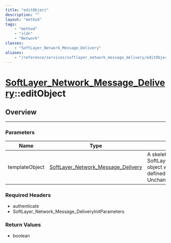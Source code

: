 ```yaml
---
title: "editObject"
description: ""
layout: "method"
tags:
    - "method"
    - "sldn"
    - "Network"
classes:
    - "SoftLayer_Network_Message_Delivery"
aliases:
    - "/reference/services/softlayer_network_message_delivery/editObject"
---
```

# [SoftLayer_Network_Message_Delivery](/reference/services/SoftLayer_Network_Message_Delivery)::editObject





## Overview 


-----

### Parameters 
|Name | Type | Description |
| --- | --- | --- |
|templateObject| <a href='/reference/datatypes/SoftLayer_Network_Message_Delivery'>SoftLayer_Network_Message_Delivery </a>| A skeleton SoftLayer_Network_Message_Delivery object with only the properties defined that you wish to change. Unchanged properties are left alone.|


### Required Headers
* authenticate
* SoftLayer_Network_Message_DeliveryInitParameters


### Return Values
* boolean




